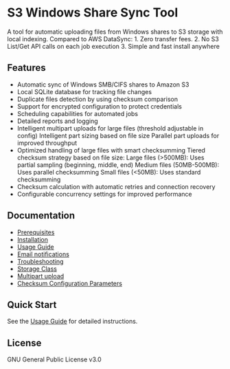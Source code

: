 # S3 Windows Share Sync Tool

A tool for automatic uploading files from Windows shares to S3 storage with local indexing.
Compared to AWS DataSync:
    1. Zero transfer fees.
    2. No S3 List/Get API calls on each job execution
    3. Simple and fast install anywhere

## Features

- Automatic sync of Windows SMB/CIFS shares to Amazon S3
- Local SQLite database for tracking file changes
- Duplicate files detection by using checksum comparison
- Support for encrypted configuration to protect credentials
- Scheduling capabilities for automated jobs
- Detailed reports and logging
- Intelligent multipart uploads for large files (threshold adjustable in config)
    Intelligent part sizing based on file size 
    Parallel part uploads for improved throughput
- Optimized handling of large files with smart checksumming
    Tiered checksum strategy based on file size:
        Large files (>500MB): Uses partial sampling (beginning, middle, end)
        Medium files (50MB-500MB): Uses parallel checksumming
        Small files (<50MB): Uses standard checksumming
- Checksum calculation with automatic retries and connection recovery
- Configurable concurrency settings for improved performance


## Documentation

- [Prerequisites](docs/prerequisites.md)
- [Installation](docs/installation-guide.md)
- [Usage Guide](docs/usage-guide.md)
- [Email notifications](docs/Email-config-documentation.md)
- [Troubleshooting](docs/troubleshooting-guide.md)
- [Storage Class](docs/Storage-Class.md)
- [Multipart upload](docs/multipart-upload.md)
- [Checksum Configuration Parameters](docs/checksum-config.md)



## Quick Start

See the [Usage Guide](docs/USAGE.md) for detailed instructions.

## License

GNU General Public License v3.0
